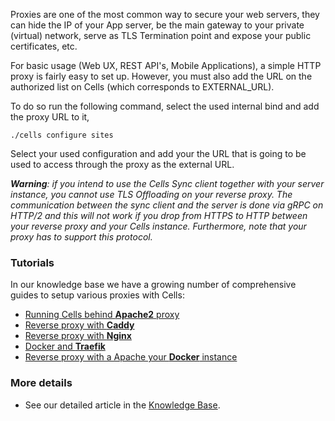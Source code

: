 Proxies are one of the most common way to secure your web servers, they can hide the IP of your App server, be the main gateway to your private (virtual) network, serve as TLS Termination point and expose your public certificates, etc.

For basic usage (Web UX, REST API's, Mobile Applications), a simple HTTP proxy is fairly easy to set up. However, you must also add the URL on the authorized list on Cells (which corresponds to EXTERNAL_URL).

To do so run the following command, select the used internal bind and add the proxy URL to it,

```
./cells configure sites
```

Select your used configuration and add your the URL that is going to be used to access through the proxy as the external URL.

_**Warning**: if you intend to use the Cells Sync client together with your server instance, you cannot use TLS Offloading on your reverse proxy. The communication between the sync client and the server is done via gRPC on HTTP/2 and this will not work if you drop from HTTPS to HTTP between your reverse proxy and your Cells instance. Furthermore, note that your proxy has to support this protocol._

### Tutorials

In our knowledge base we have a growing number of comprehensive guides to setup various proxies with Cells:

- [Running Cells behind **Apache2** proxy](/en/docs/kb/deployment/running-cells-behind-apache-reverse-proxy)
- [Reverse proxy with **Caddy**](/en/docs/kb/deployment/running-cells-behind-caddy-reverse-proxy)
- [Reverse proxy with **Nginx**](/en/docs/kb/deployment/running-cells-behind-nginx-reverse-proxy)
- [Docker and **Traefik**](/en/docs/kb/deployment/running-your-cells-docker-behind-traefik-reverse-proxy)
- [Reverse proxy with a Apache your **Docker** instance](/en/docs/kb/deployment/running-your-cells-docker-container-behind-reverse-proxy)

### More details

- See our detailed article in the [Knowledge Base](en/docs/kb/client-applications/setup-cells-server-cellssync).